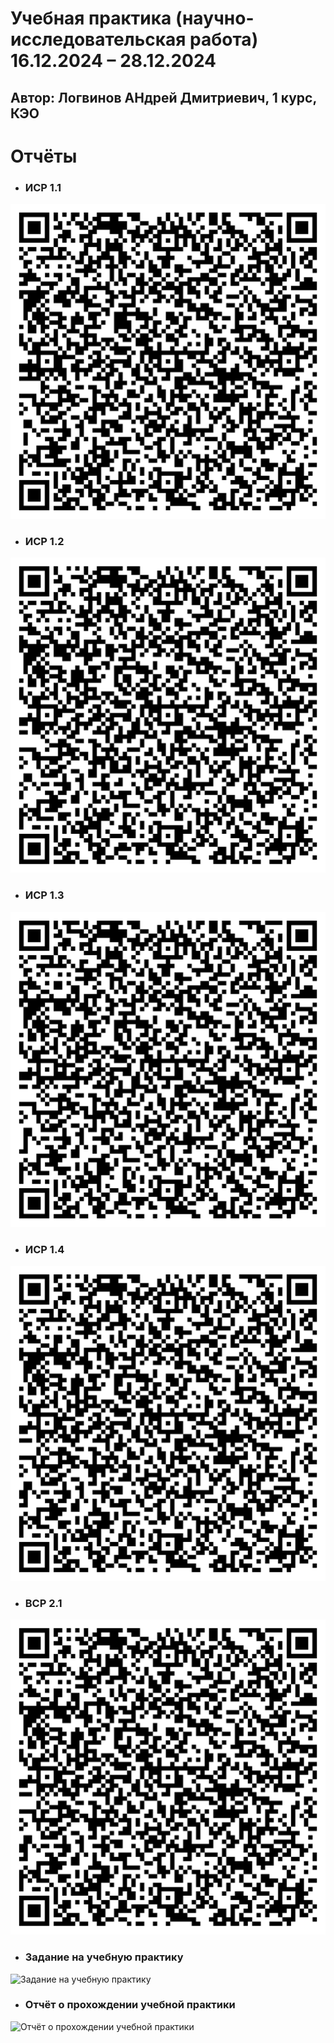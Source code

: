 # 	Учебная практика (научно-исследовательская работа) 16.12.2024 – 28.12.2024
## Автор: Логвинов АНдрей Дмитриевич, 1 курс, КЭО

# **Отчёты**
* ### **ИСР 1.1** 
![ИСР 1.1.](/1.1.png)

* ### **ИСР 1.2**   
![ИСР1 2](1.2.png)

* ### **ИСР 1.3** 
![ИСР1 3](1.3.png)

* ### **ИСР 1.4** 
![ИСР1 4](1.4.png)

* ### **ВСР 2.1** 
![ВСР2 1](1.5.png)


* ### **Задание на учебную практику** 
![Задание на учебную практику]()

* ### **Отчёт о прохождении учебной практики** 
![Отчёт о прохождении учебной практики]()
